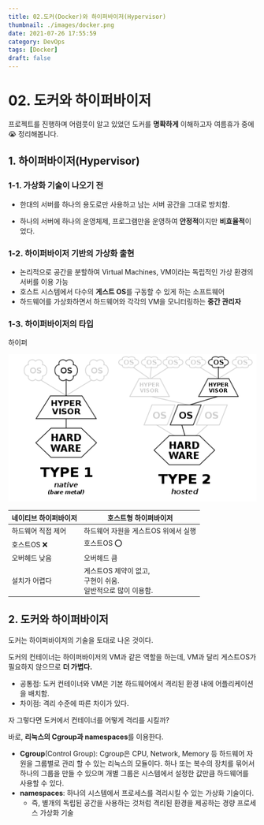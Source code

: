```yaml
---
title: 02.도커(Docker)와 하이퍼바이저(Hypervisor)
thumbnail: ./images/docker.png
date: 2021-07-26 17:55:59
category: DevOps
tags: [Docker]
draft: false
---
```


# 02. 도커와 하이퍼바이저
프로젝트를 진행하며 어렴풋이 알고 있었던 도커를 **명확하게** 이해하고자 여름휴가 중에😭 정리해봅니다.



## 1. 하이퍼바이저(Hypervisor)

### 1-1. 가상화 기술이 나오기 전

- 한대의 서버를 하나의 용도로만 사용하고 남는 서버 공간을 그대로 방치함.

- 하나의 서버에 하나의 운영체제, 프로그램만을 운영하여 **안정적**이지만 **비효율적**이었다.



### 1-2. 하이퍼바이저 기반의 가상화 출현

- 논리적으로 공간을 분할하여 Virtual Machines, VM이라는 독립적인 가상 환경의 서버를 이용 가능
- 호스트 시스템에서 다수의 **게스트 OS**를 구동할 수 있게 하는 소프트웨어
- 하드웨어를 가상화하면서 하드웨어와 각각의 VM을 모니터링하는 **중간 관리자**



### 1-3. 하이퍼바이저의 타입

하이퍼

![hypervisor](./images/hypervisor.png)

| 네이티브 하이퍼바이저 | 호스트형 하이퍼바이저                                        |
| --------------------- | ------------------------------------------------------------ |
| 하드웨어 직접 제어    | 하드웨어 자원을 게스트OS 위에서 실행                         |
| 호스트OS ❌            | 호스트OS ⭕                                                   |
| 오버헤드 낮음         | 오버헤드 큼                                                  |
| 설치가 어렵다         | 게스트OS 제약이 없고, <br />구현이 쉬움. <br />일반적으로 많이 이용함. |



## 2. 도커와 하이퍼바이저

도커는 하이퍼바이저의 기술을 토대로 나온 것이다. 

도커의 컨테이너는 하이퍼바이저의 VM과 같은 역할을 하는데, VM과 달리 게스트OS가 필요하지 않으므로 **더 가볍다.** 

- 공통점: 도커 컨테이너와 VM은 기본 하드웨어에서 격리된 환경 내에 어플리케이션을 배치함.
- 차이점: 격리 수준에 따른 차이가 있다.

자 그렇다면 도커에서 컨테이너를 어떻게 격리를 시킬까?

바로, **리눅스의 Cgroup과 namespaces**를 이용한다.

- **Cgroup**(Control Group): Cgroup은 CPU, Network, Memory 등 하드웨어 자원을 그룹별로 관리 할 수 있는 리눅스의 모듈이다. 하나 또는 복수의 장치를 묶어서 하나의 그룹을 만들 수 있으며 개별 그룹은 시스템에서 설정한 값만큼 하드웨어를 사용할 수 있다.
- **namespaces**: 하나의 시스템에서 프로세스를 격리시킬 수 있는 가상화 기술이다.
  - 즉, 별개의 독립된 공간을 사용하는 것처럼 격리된 환경을 제공하는 경량 프로세스 가상화 기술
